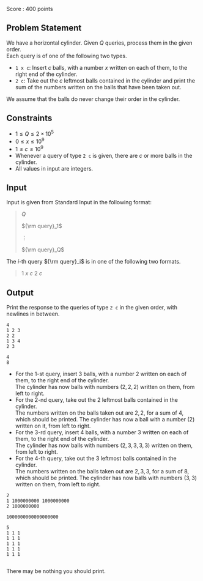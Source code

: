 Score : $400$ points

## Problem Statement

We have a horizontal cylinder.  Given $Q$ queries, process them in the given order.<br>
Each query is of one of the following two types.

- `1 x c`: Insert $c$ balls, with a number $x$ written on each of them, to the right end of the cylinder.
- `2 c`: Take out the $c$ leftmost balls contained in the cylinder and print the sum of the numbers written on the balls that have been taken out.

We assume that the balls do never change their order in the cylinder.

## Constraints

- $1 \leq Q \leq 2\times 10^5$
- $0 \leq x \leq 10^9$
- $1 \leq c \leq 10^9$
- Whenever a query of type `2 c` is given, there are $c$ or more balls in the cylinder.
- All values in input are integers.

## Input

Input is given from Standard Input in the following format:

> $Q$
> 
> ${\rm query}_1$
> 
> $\vdots$
> 
> ${\rm query}_Q$

The $i$-th query ${\rm query}_i$ is in one of the following two formats.

> $1$ $x$ $c$
> $2$ $c$

## Output

Print the response to the queries of type `2 c` in the given order, with newlines in between.

```input1
4
1 2 3
2 2
1 3 4
2 3
```

```output1
4
8
```

- For the $1$-st query, insert $3$ balls, with a number $2$ written on each of them, to the right end of the cylinder.<br>
  The cylinder has now balls with numbers $(2,2,2)$ written on them, from left to right.
- For the $2$-nd query, take out the $2$ leftmost balls contained in the cylinder.<br>
  The numbers written on the balls taken out are $2,2$, for a sum of $4$, which should be printed.
  The cylinder has now a ball with a number $(2)$ written on it, from left to right.
- For the $3$-rd query, insert $4$ balls, with a number $3$ written on each of them, to the right end of the cylinder.<br>
  The cylinder has now balls with numbers $(2,3,3,3,3)$ written on them, from left to right.
- For the $4$-th query, take out the $3$ leftmost balls contained in the cylinder.<br>
  The numbers written on the balls taken out are $2,3,3$, for a sum of $8$, which should be printed.
  The cylinder has now balls with numbers $(3,3)$ written on them, from left to right.

```input2
2
1 1000000000 1000000000
2 1000000000
```

```output2
1000000000000000000
```

```input3
5
1 1 1
1 1 1
1 1 1
1 1 1
1 1 1
```

```output3

```

There may be nothing you should print.